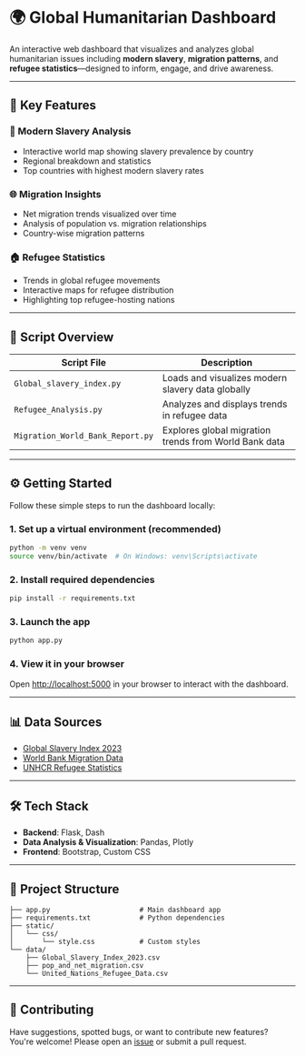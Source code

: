 # 🌍 Global Humanitarian Dashboard

An interactive web dashboard that visualizes and analyzes global humanitarian issues including **modern slavery**, **migration patterns**, and **refugee statistics**—designed to inform, engage, and drive awareness.

---

## 🚀 Key Features

### 📌 Modern Slavery Analysis
- Interactive world map showing slavery prevalence by country
- Regional breakdown and statistics
- Top countries with highest modern slavery rates

### 🌐 Migration Insights
- Net migration trends visualized over time
- Analysis of population vs. migration relationships
- Country-wise migration patterns

### 🏠 Refugee Statistics
- Trends in global refugee movements
- Interactive maps for refugee distribution
- Highlighting top refugee-hosting nations

---

## 🧠 Script Overview

| Script File | Description |
|-------------|-------------|
| `Global_slavery_index.py` | Loads and visualizes modern slavery data globally |
| `Refugee_Analysis.py` | Analyzes and displays trends in refugee data |
| `Migration_World_Bank_Report.py` | Explores global migration trends from World Bank data |

---

## ⚙️ Getting Started

Follow these simple steps to run the dashboard locally:

### 1. Set up a virtual environment (recommended)
```bash
python -m venv venv
source venv/bin/activate  # On Windows: venv\Scripts\activate
```

### 2. Install required dependencies
```bash
pip install -r requirements.txt
```

### 3. Launch the app
```bash
python app.py
```

### 4. View it in your browser
Open [http://localhost:5000](http://localhost:5000) in your browser to interact with the dashboard.

---

## 📊 Data Sources

- [Global Slavery Index 2023](https://www.walkfree.org/global-slavery-index/)
- [World Bank Migration Data](https://data.worldbank.org/indicator)
- [UNHCR Refugee Statistics](https://www.unhcr.org/statistics/)

---

## 🛠️ Tech Stack

- **Backend**: Flask, Dash
- **Data Analysis & Visualization**: Pandas, Plotly
- **Frontend**: Bootstrap, Custom CSS

---

## 📁 Project Structure

```
├── app.py                      # Main dashboard app
├── requirements.txt            # Python dependencies
├── static/
│   └── css/
│       └── style.css           # Custom styles
└── data/
    ├── Global_Slavery_Index_2023.csv
    ├── pop_and_net_migration.csv
    └── United_Nations_Refugee_Data.csv
```

---

## 🤝 Contributing

Have suggestions, spotted bugs, or want to contribute new features?  
You're welcome! Please open an [issue](https://github.com/your-repo/issues) or submit a pull request.
